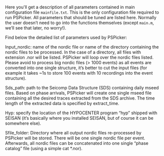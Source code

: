 
Here you'll get a description of all parameters contained in main configuration file `mainfile.txt`. This is the only configuration file required to run PSPicker. All parameters that should be tuned are listed here. Normally the user doesn’t need to go into the functions themselves (except `main.m`, we’ll see that later, no worry!).

Find below the detailed list of parameters used by PSPicker:

­Input_nordic: name of the nordic file or name of the directory containing the nordic files to be processed. In the case of a directory, all files with extension .nor will be listed. PSPicker will loop over the nordic files listed. Please avoid to process big nordic files (> 1000 events) as all events are converted into one single structure, it’s better to cut the input files (for example it takes ~1s to store 100 events with 10 recordings into the event structure).

­Sds_path: path to the Seicomp Data Structure (SDS) containing daily mseed files. Based on phase arrivals, PSPicker will create one single mseed file containing all the desired traces extracted from the SDS archive. The time length of the extracted data is specified by extract_time.

­Hyp: specify the location of the HYPOCENTER program “hyp” shipped with SEISAN (it’s basically where you installed SEISAN, but of course it can be somewhere else).

­Sfile_folder: Directory where all output nordic files re-processed by PSPicker will be stored. There will be one single nordic file per event. Afterwards, all nordic files can be concatenated into one single “phase catalog” file (using a simple cat *.nor).
